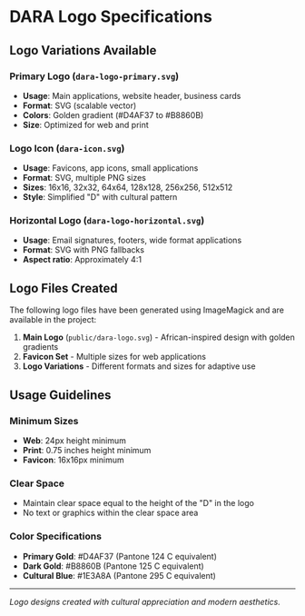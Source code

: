 # DARA Logo Specifications

## Logo Variations Available

### Primary Logo (`dara-logo-primary.svg`)
- **Usage**: Main applications, website header, business cards
- **Format**: SVG (scalable vector)
- **Colors**: Golden gradient (#D4AF37 to #B8860B)
- **Size**: Optimized for web and print

### Logo Icon (`dara-icon.svg`) 
- **Usage**: Favicons, app icons, small applications
- **Format**: SVG, multiple PNG sizes
- **Sizes**: 16x16, 32x32, 64x64, 128x128, 256x256, 512x512
- **Style**: Simplified "D" with cultural pattern

### Horizontal Logo (`dara-logo-horizontal.svg`)
- **Usage**: Email signatures, footers, wide format applications
- **Format**: SVG with PNG fallbacks
- **Aspect ratio**: Approximately 4:1

## Logo Files Created

The following logo files have been generated using ImageMagick and are available in the project:

1. **Main Logo** (`public/dara-logo.svg`) - African-inspired design with golden gradients
2. **Favicon Set** - Multiple sizes for web applications
3. **Logo Variations** - Different formats and sizes for adaptive use

## Usage Guidelines

### Minimum Sizes
- **Web**: 24px height minimum
- **Print**: 0.75 inches height minimum
- **Favicon**: 16x16px minimum

### Clear Space
- Maintain clear space equal to the height of the "D" in the logo
- No text or graphics within the clear space area

### Color Specifications
- **Primary Gold**: #D4AF37 (Pantone 124 C equivalent)
- **Dark Gold**: #B8860B (Pantone 125 C equivalent)  
- **Cultural Blue**: #1E3A8A (Pantone 295 C equivalent)

---

*Logo designs created with cultural appreciation and modern aesthetics.*

